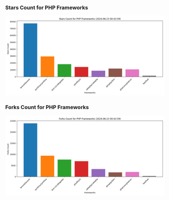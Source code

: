 ### Stars Count for PHP Frameworks

![Stars Chart](./archive/charts/20240623004359_stars_count.png)

### Forks Count for PHP Frameworks

![Forks Chart](./archive/charts/20240623004359_forks_count.png)

